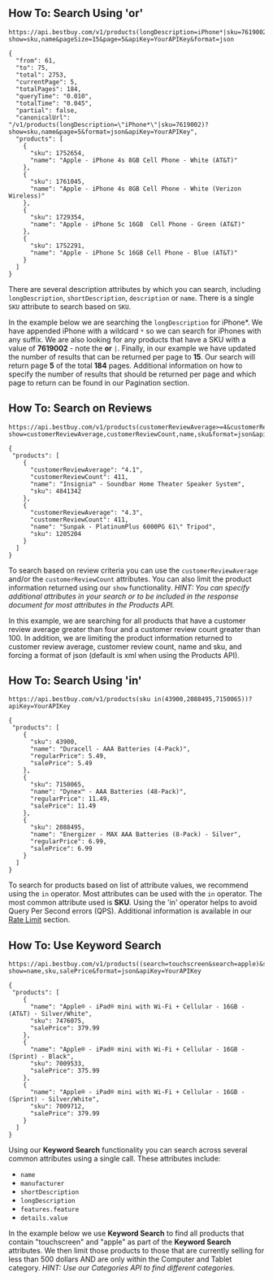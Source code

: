 ## How To: Search Using 'or'
```text
https://api.bestbuy.com/v1/products(longDescription=iPhone*|sku=7619002)?show=sku,name&pageSize=15&page=5&apiKey=YourAPIKey&format=json
```
```json-doc
{
  "from": 61,
  "to": 75,
  "total": 2753,
  "currentPage": 5,
  "totalPages": 184,
  "queryTime": "0.010",
  "totalTime": "0.045",
  "partial": false,
  "canonicalUrl": "/v1/products(longDescription=\"iPhone*\"|sku=7619002)?show=sku,name&page=5&format=json&apiKey=YourAPIKey",
  "products": [
    {
      "sku": 1752654,
      "name": "Apple - iPhone 4s 8GB Cell Phone - White (AT&T)"
    },
    {
      "sku": 1761045,
      "name": "Apple - iPhone 4s 8GB Cell Phone - White (Verizon Wireless)"
    },
    {
      "sku": 1729354,
      "name": "Apple - iPhone 5c 16GB  Cell Phone - Green (AT&T)"
    },
    {
      "sku": 1752291,
      "name": "Apple - iPhone 5c 16GB Cell Phone - Blue (AT&T)"
    }
  ]
}
```

There are several description attributes by which you can search, including `longDescription`, `shortDescription`, `description` or `name`. There is a single `SKU` attribute to search based on `SKU`.

In the example below we are searching the `longDescription` for iPhone&#42;. We have appended iPhone with a wildcard `*` so we can search for iPhones with any suffix. We are also looking for any products that have a SKU with a value of **7619002** - note the **or** `|`. Finally, in our example we have updated the number of results that can be returned per page to **15**. Our search will return page **5** of the total **184** pages. Additional information on how to specify the number of results that should be returned per page and which page to return can be found in our Pagination section.

## How To: Search on Reviews
```text
https://api.bestbuy.com/v1/products(customerReviewAverage>=4&customerReviewCount>100)?show=customerReviewAverage,customerReviewCount,name,sku&format=json&apiKey=YourAPIKey
```
```json-doc
{
 "products": [
    {
      "customerReviewAverage": "4.1",
      "customerReviewCount": 411,
      "name": "Insignia™ - Soundbar Home Theater Speaker System",
      "sku": 4841342
    },
    {
      "customerReviewAverage": "4.3",
      "customerReviewCount": 411,
      "name": "Sunpak - PlatinumPlus 6000PG 61\" Tripod",
      "sku": 1205204
    }
  ]
}
```

To search based on review criteria you can use the `customerReviewAverage` and/or the `customerReviewCount` attributes. You can also limit the product information returned using our `show` functionality. *HINT: You can specify additional attributes in your search or to be included in the response document for most attributes in the Products API.*

In this example, we are searching for all products that have a customer review average greater than four and a customer review count greater than 100. In addition, we are limiting the product information returned to customer review average, customer review count, name and sku, and forcing a format of json (default is xml when using the Products API).

## How To: Search Using 'in'
```text
https://api.bestbuy.com/v1/products(sku in(43900,2088495,7150065))?apiKey=YourAPIKey
```
```json-doc
{
 "products": [
    {
      "sku": 43900,
      "name": "Duracell - AAA Batteries (4-Pack)",
      "regularPrice": 5.49,
      "salePrice": 5.49
    },
    {
      "sku": 7150065,
      "name": "Dynex™ - AAA Batteries (48-Pack)",
      "regularPrice": 11.49,
      "salePrice": 11.49
    },
    {
      "sku": 2088495,
      "name": "Energizer - MAX AAA Batteries (8-Pack) - Silver",
      "regularPrice": 6.99,
      "salePrice": 6.99
    }
  ]
}
```

To search for products based on list of attribute values, we recommend using the `in` operator. Most attributes can be used with the `in` operator. The most common attribute used is **SKU**. Using the 'in' operator helps to avoid Query Per Second errors (QPS). Additional information is available in our <a href="http://developer.bestbuy.com/legal#operationalPolicy" target="_blank">Rate Limit</a> section.

## How To: Use Keyword Search
```text
https://api.bestbuy.com/v1/products((search=touchscreen&search=apple)&salePrice<500&categoryPath.id=pcmcat209000050006)?show=name,sku,salePrice&format=json&apiKey=YourAPIKey
```
```json-doc
{
 "products": [
    {
      "name": "Apple® - iPad® mini with Wi-Fi + Cellular - 16GB - (AT&T) - Silver/White",
      "sku": 7476075,
      "salePrice": 379.99
    },
    {
      "name": "Apple® - iPad® mini with Wi-Fi + Cellular - 16GB - (Sprint) - Black",
      "sku": 7009533,
      "salePrice": 375.99
    },
    {
      "name": "Apple® - iPad® mini with Wi-Fi + Cellular - 16GB - (Sprint) - Silver/White",
      "sku": 7009712,
      "salePrice": 379.99
    }
  ]
}
```

Using our **Keyword Search** functionality you can search across several common attributes using a single call. These attributes include:

* `name`
* `manufacturer`
* `shortDescription`
* `longDescription`
* `features.feature`
* `details.value`

In the example below we use **Keyword Search** to find all products that contain "touchscreen" and "apple" as part of the **Keyword Search** attributes. We then limit those products to those that are currently selling for less than 500 dollars AND are only within the Computer and Tablet category. *HINT: Use our Categories API to find different categories.*
